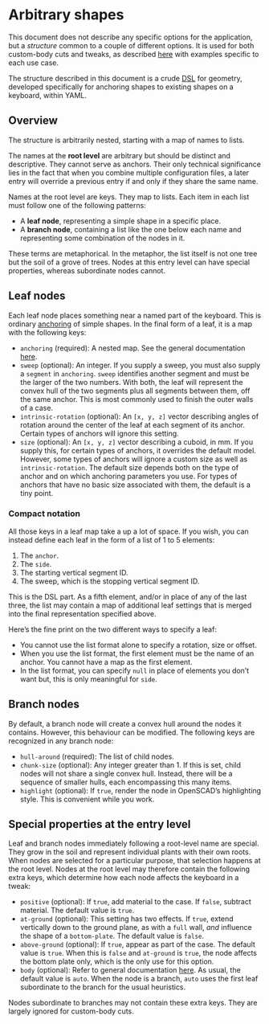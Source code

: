 # Arbitrary shapes

This document does not describe any specific options for the application, but a
*structure* common to a couple of different options. It is used for both
custom-body cuts and tweaks, as described [here](options-main.md) with
examples specific to each use case.

The structure described in this document is a crude
[DSL](https://en.wikipedia.org/wiki/Domain-specific_language) for geometry,
developed specifically for anchoring shapes to existing shapes on a keyboard,
within YAML.

## Overview

The structure is arbitrarily nested, starting with a map of names to lists.

The names at the **root level** are arbitrary but should be distinct and
descriptive. They cannot serve as anchors. Their only technical significance
lies in the fact that when you combine multiple configuration files, a later
entry will override a previous entry if and only if they share the same name.

Names at the root level are keys. They map to lists. Each item in each list
must follow one of the following patterns:

- A **leaf node**, representing a simple shape in a specific place.
- A **branch node**, containing a list like the one below each name and
  representing some combination of the nodes in it.

These terms are metaphorical. In the metaphor, the list itself is not one tree
but the soil of a grove of trees. Nodes at this entry level can have special properties, whereas subordinate nodes cannot.

## Leaf nodes

Each leaf node places something near a named part of the keyboard. This is
ordinary [anchoring](configuration.md) of simple shapes. In the final form of
a leaf, it is a map with the following keys:

- `anchoring` (required): A nested map. See the general documentation
  [here](configuration.md).
- `sweep` (optional): An integer. If you supply a sweep, you must also supply a
  `segment` in `anchoring`. `sweep` identifies another segment and must be the
  larger of the two numbers. With both, the leaf will represent the convex
  hull of the two segments plus all segments between them, off the same anchor.
  This is most commonly used to finish the outer walls of a case.
- `intrinsic-rotation` (optional): An `[x, y, z]` vector describing angles of
  rotation around the center of the leaf at each segment of its anchor. Certain
  types of anchors will ignore this setting.
- `size` (optional): An `[x, y, z]` vector describing a cuboid, in mm. If you
  supply this, for certain types of anchors, it overrides the default model.
  However, some types of anchors will ignore a custom size as well as
  `intrinsic-rotation`. The default size depends both on the type of anchor and
  on which anchoring parameters you use. For types of anchors that have no
  basic size associated with them, the default is a tiny point.

### Compact notation

All those keys in a leaf map take a up a lot of space. If you wish, you can
instead define each leaf in the form of a list of 1 to 5 elements:

1. The `anchor`.
2. The `side`.
3. The starting vertical segment ID.
4. The sweep, which is the stopping vertical segment ID.

This is the DSL part. As a fifth element, and/or in place of any of the last
three, the list may contain a map of additional leaf settings that is merged
into the final representation specified above.

Here’s the fine print on the two different ways to specify a leaf:

- You cannot use the list format alone to specify a rotation, size or offset.
- When you use the list format, the first element must be the name of an
  anchor. You cannot have a map as the first element.
- In the list format, you can specify `null` in place of elements you don’t
  want but, this is only meaningful for `side`.

## Branch nodes

By default, a branch node will create a convex hull around the nodes it
contains. However, this behaviour can be modified. The following keys are
recognized in any branch node:

- `hull-around` (required): The list of child nodes.
- `chunk-size` (optional): Any integer greater than 1. If this is set, child
  nodes will not share a single convex hull. Instead, there will be a sequence
  of smaller hulls, each encompassing this many items.
- `highlight` (optional): If `true`, render the node in OpenSCAD’s highlighting
  style. This is convenient while you work.

## Special properties at the entry level

Leaf and branch nodes immediately following a root-level
name are special. They grow in the soil and represent individual plants with
their own roots. When nodes are selected for a particular purpose, that
selection happens at the root level. Nodes at the root level may therefore
contain the following extra keys, which determine how each node affects the
keyboard in a tweak:

- `positive` (optional): If `true`, add material to the case. If `false`,
  subtract material. The default value is `true`.
- `at-ground` (optional): This setting has two effects. If `true`, extend
  vertically down to the ground plane, as with a `full` wall, *and* influence
  the shape of a `bottom-plate`. The default value is `false`.
- `above-ground` (optional): If `true`, appear as part of the case. The
  default value is `true`. When this is `false` and `at-ground` is `true`, the
  node affects the bottom plate only, which is the only use for this option.
- `body` (optional): Refer to general documentation [here](configuration.md).
  As usual, the default value is `auto`. When the node is a branch, `auto`
  uses the first leaf subordinate to the branch for the usual heuristics.

Nodes subordinate to branches may not contain these extra keys. They are
largely ignored for custom-body cuts.
